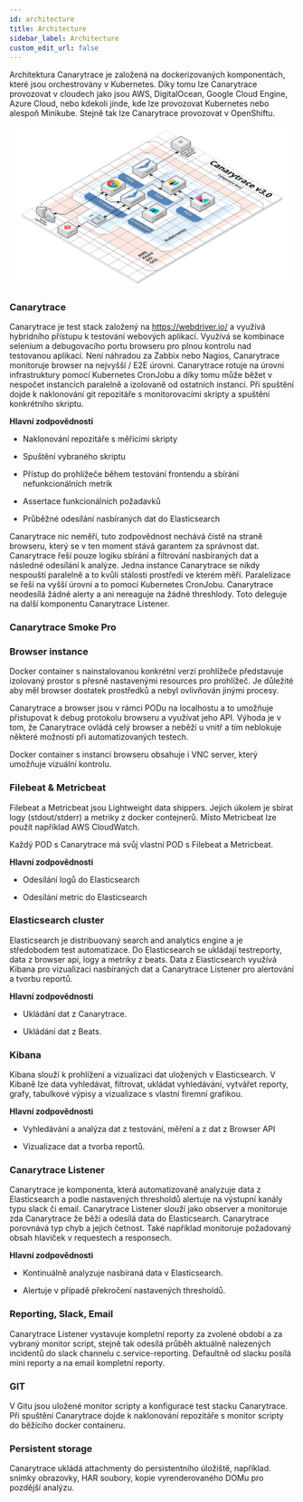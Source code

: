 ```yaml
---
id: architecture
title: Architecture
sidebar_label: Architecture
custom_edit_url: false
---
```


Architektura Canarytrace je založená na dockerizovaných komponentách, které jsou orchestrovány v Kubernetes. Díky tomu lze Canarytrace provozovat v cloudech jako jsou AWS, DigitalOcean, Google Cloud Engine, Azure Cloud, nebo kdekoli jinde, kde lze provozovat Kubernetes nebo alespoň Minikube. Stejně tak lze Canarytrace provozovat v OpenShiftu.

![Example banner](../../static/docs-img/canarytrace-v3.0.png)

### Canarytrace

Canarytrace je test stack založený na https://webdriver.io/ a využívá hybridního přístupu k testování webových aplikací. Využívá se kombinace selenium a debugovacího portu browseru pro plnou kontrolu nad testovanou aplikací. Není náhradou za Zabbix nebo Nagios, Canarytrace monitoruje browser na nejvyšší / E2E úrovni. Canarytrace rotuje na úrovni infrastruktury pomocí Kubernetes CronJobu a díky tomu může běžet v nespočet instancích paralelně a izolovaně od ostatních instancí. Při spuštění dojde k naklonování git repozitáře s monitorovacími skripty a spuštění konkrétního skriptu.

**Hlavní zodpovědnosti**

- Naklonování repozitáře s měřícími skripty

- Spuštění vybraného skriptu

- Přístup do prohlížeče během testování frontendu a sbírání nefunkcionálních metrik

- Assertace funkcionálních požadavků

- Průběžné odesílání nasbíraných dat do Elasticsearch

Canarytrace nic neměří, tuto zodpovědnost nechává čistě na straně browseru, který se v ten moment stává garantem za správnost dat. Canarytrace řeší pouze logiku sbírání a filtrování nasbíraných dat a následné odesílání k analýze. Jedna instance Canarytrace se nikdy nespouští paralelně a to kvůli stálosti prostředí ve kterém měří. Paralelizace se řeší na vyšší úrovni a to pomocí Kubernetes CronJobu. Canarytrace neodesílá žádné alerty a ani nereaguje na žádné threshlody. Toto deleguje na další komponentu Canarytrace Listener.

### Canarytrace Smoke Pro

### Browser instance

Docker container s nainstalovanou konkrétní verzí prohlížeče představuje izolovaný prostor s přesně nastavenými resources pro prohlížeč. Je důležité aby měl browser dostatek prostředků a nebyl ovlivňován jinými procesy.

Canarytrace a browser jsou v rámci PODu na localhostu a to umožňuje přistupovat k debug protokolu browseru a využívat jeho API. Výhoda je v tom, že Canarytrace ovládá celý browser a neběží u vnitř a tím neblokuje některé možnosti při automatizovaných testech.

Docker container s instancí browseru obsahuje i VNC server, který umožňuje vizuální kontrolu.

### Filebeat & Metricbeat
Filebeat a Metricbeat jsou Lightweight data shippers. Jejich úkolem je sbírat logy (stdout/stderr) a metriky z docker contejnerů. Místo Metricbeat lze použít například AWS CloudWatch.

Každý POD s Canarytrace má svůj vlastní POD s Filebeat a Metricbeat.

**Hlavní zodpovědnosti**

- Odesílání logů do Elasticsearch

- Odesílání metric do Elasticsearch

### Elasticsearch cluster

Elasticsearch je distribuovaný search and analytics engine a je středobodem test automatizace. Do Elasticsearch se ukládají testreporty, data z browser api, logy a metriky z beats. Data z Elasticsearch využívá Kibana pro vizualizaci nasbíraných dat a Canarytrace Listener pro alertování a tvorbu reportů.

**Hlavní zodpovědnosti**

- Ukládání dat z Canarytrace.

- Ukládání dat z Beats.

### Kibana
Kibana slouží k prohlížení a vizualizaci dat uložených v Elasticsearch. V Kibaně lze data vyhledávat, filtrovat, ukládat vyhledávání, vytvářet reporty, grafy, tabulkové výpisy a vizualizace s vlastní firemní grafikou.

**Hlavní zodpovědnosti**

- Vyhledávání a analýza dat z testování, měření a z dat z Browser API

- Vizualizace dat a tvorba reportů.

### Canarytrace Listener
Canarytrace je komponenta, která automatizovaně analyzuje data z Elasticsearch a podle nastavených thresholdů alertuje na výstupní kanály typu slack či email. Canarytrace Listener slouží jako observer a monitoruje zda Canarytrace že běží a odesílá data do Elasticsearch. Canarytrace porovnává typ chyb a jejich četnost. Také například monitoruje požadovaný obsah hlaviček v requestech a responsech.

**Hlavní zodpovědnosti**

- Kontinuálně analyzuje nasbíraná data v Elasticsearch.

- Alertuje v případě překročení nastavených thresholdů.

### Reporting, Slack, Email
Canarytrace Listener vystavuje kompletní reporty za zvolené období a za vybraný monitor script, stejně tak odesílá průběh aktuálně nalezených incidentů do slack channelu c.service-reporting. Defaultně od slacku posílá mini reporty a na email kompletní reporty.

### GIT
V Gitu jsou uložené monitor scripty a konfigurace test stacku Canarytrace. Při spuštění Canarytrace dojde k naklonování repozitáře s monitor scripty do běžícího docker containeru.

### Persistent storage
Canarytrace ukládá attachmenty do persistentního úložiště, například. snímky obrazovky, HAR soubory, kopie vyrenderovaného DOMu pro pozdější analýzu.

